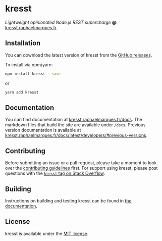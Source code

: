 # kresst

_Lightweight opinionated Node.js REST supercharge_ **@** [kresst.raphaelmarques.fr](https://kresst.raphaelmarques.fr)

## Installation

You can download the latest version of kresst from the [GitHub releases](https://github.com/kresst/kresst/releases/latest).

To install via npm/yarn:

```bash
npm install kresst --save
```

or

```bash
yarn add kresst
```

## Documentation

You can find documentation at [kresst.raphaelmarques.fr/docs](https://kresst.raphaelmarques.fr/docs). The markdown files that build the site are available under `/docs`. Previous version documentation is available at [kresst.raphaelmarques.fr/docs/latest/developers/\#previous-versions](https://kresst.raphaelmarques.fr/docs/latest/developers/#previous-versions).

## Contributing

Before submitting an issue or a pull request, please take a moment to look over the [contributing guidelines](https://github.com/kresst/kresst/blob/master/docs/developers/contributing.md) first. For support using kresst, please post questions with the [`kresst` tag on Stack Overflow](http://stackoverflow.com/questions/tagged/kresst).

## Building

Instructions on building and testing kresst can be found in [the documentation](https://github.com/kresst/kresst/blob/master/docs/developers/contributing.md#building-and-testing).

## License

kresst is available under the [MIT license](http://opensource.org/licenses/MIT).

